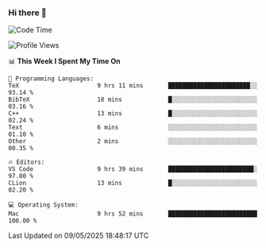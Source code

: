 ### Hi there 👋

<!--START_SECTION:waka-->
![Code Time](http://img.shields.io/badge/Code%20Time-1%2C115%20hrs%2050%20mins-blue)

![Profile Views](http://img.shields.io/badge/Profile%20Views-10-blue)

📊 **This Week I Spent My Time On** 

```text
💬 Programming Languages: 
TeX                      9 hrs 11 mins       ███████████████████████░░   93.14 % 
BibTeX                   18 mins             █░░░░░░░░░░░░░░░░░░░░░░░░   03.16 % 
C++                      13 mins             █░░░░░░░░░░░░░░░░░░░░░░░░   02.24 % 
Text                     6 mins              ░░░░░░░░░░░░░░░░░░░░░░░░░   01.10 % 
Other                    2 mins              ░░░░░░░░░░░░░░░░░░░░░░░░░   00.35 % 

🔥 Editors: 
VS Code                  9 hrs 39 mins       ████████████████████████░   97.80 % 
CLion                    13 mins             █░░░░░░░░░░░░░░░░░░░░░░░░   02.20 % 

💻 Operating System: 
Mac                      9 hrs 52 mins       █████████████████████████   100.00 % 
```


 Last Updated on 09/05/2025 18:48:17 UTC
<!--END_SECTION:waka-->

<!--
**JackeyHua-SJTU/JackeyHua-SJTU** is a ✨ _special_ ✨ repository because its `README.md` (this file) appears on your GitHub profile.

Here are some ideas to get you started:

- 🔭 I’m currently working on ...
- 🌱 I’m currently learning ...
- 👯 I’m looking to collaborate on ...
- 🤔 I’m looking for help with ...
- 💬 Ask me about ...
- 📫 How to reach me: ...
- 😄 Pronouns: ...
- ⚡ Fun fact: ...
-->
